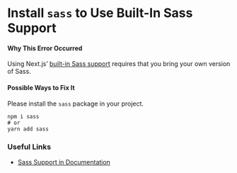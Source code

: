 Install `sass` to Use Built-In Sass Support
===========================================

#### Why This Error Occurred

Using Next.js’ [built-in Sass support](https://nextjs.org/docs/basic-features/built-in-css-support#sass-support) requires that you bring your own version of Sass.

#### Possible Ways to Fix It

Please install the `sass` package in your project.

    npm i sass
    # or
    yarn add sass

### Useful Links

-   [Sass Support in Documentation](https://nextjs.org/docs/basic-features/built-in-css-support#sass-support)
